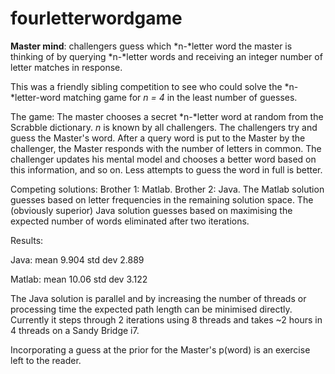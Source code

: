 fourletterwordgame
==================

**Master mind**: challengers guess which *n-*letter word the master is thinking of by querying *n-*letter words and receiving an integer number of letter matches in response.

This was a friendly sibling competition to see who could solve the *n-*letter-word matching game for *n = 4* in the least number of guesses.

The game: The master chooses a secret *n-*letter word at random from the Scrabble dictionary. *n* is known by all challengers. The challengers try and guess the Master's word. After a query word is put to the Master by the challenger, the Master responds with the number of letters in common. The challenger updates his mental model and chooses a better word based on this information, and so on. Less attempts to guess the word in full is better.

Competing solutions: Brother 1: Matlab. Brother 2: Java.  The Matlab solution guesses based on letter frequencies in the remaining solution space. The (obviously superior) Java solution guesses based on maximising the expected number of words eliminated after two iterations.

Results:

Java:   mean  9.904     std dev  2.889

Matlab: mean  10.06     std dev  3.122

The Java solution is parallel and by increasing the number of threads or processing time the expected path length can be minimised directly. Currently it steps through 2 iterations using 8 threads and takes ~2 hours in 4 threads on a Sandy Bridge i7.

Incorporating a guess at the prior for the Master's p(word) is an exercise left to the reader.
